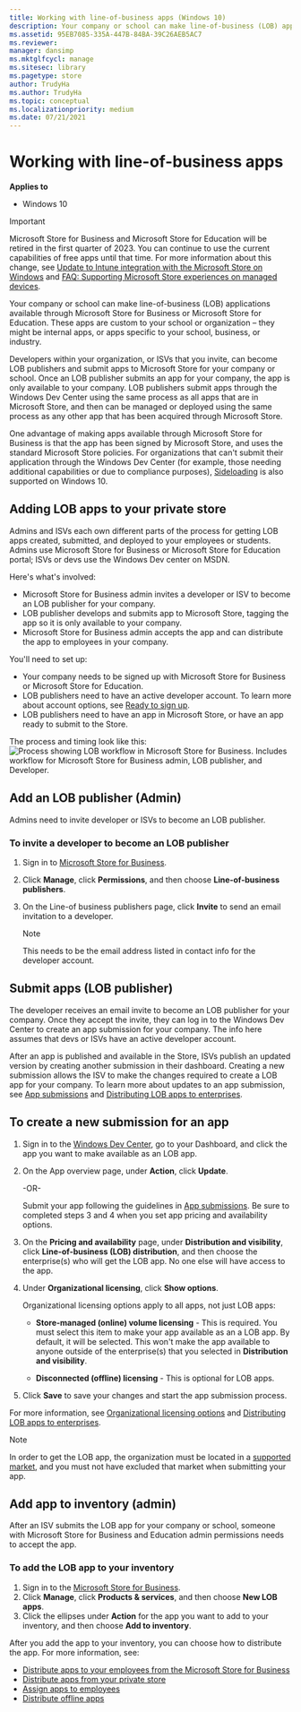 ```yaml
---
title: Working with line-of-business apps (Windows 10)
description: Your company or school can make line-of-business (LOB) applications available through Microsoft Store for Business or Microsoft Store for Education. These apps are custom to your organization – they might be internal business apps, or apps specific to your school, business, or industry.
ms.assetid: 95EB7085-335A-447B-84BA-39C26AEB5AC7
ms.reviewer: 
manager: dansimp
ms.mktglfcycl: manage
ms.sitesec: library
ms.pagetype: store
author: TrudyHa
ms.author: TrudyHa
ms.topic: conceptual
ms.localizationpriority: medium
ms.date: 07/21/2021
---
```


# Working with line-of-business apps

**Applies to**

- Windows 10

> [!IMPORTANT]
> Microsoft Store for Business and Microsoft Store for Education will be retired in the first quarter of 2023. You can continue to use the current capabilities of free apps until that time. For more information about this change, see [Update to Intune integration with the Microsoft Store on Windows](https://techcommunity.microsoft.com/t5/windows-it-pro-blog/update-to-endpoint-manager-integration-with-the-microsoft-store/ba-p/3585077) and [FAQ: Supporting Microsoft Store experiences on managed devices](https://techcommunity.microsoft.com/t5/windows-management/faq-supporting-microsoft-store-experiences-on-managed-devices/m-p/3585286).

Your company or school can make line-of-business (LOB) applications available through Microsoft Store for Business or Microsoft Store for Education. These apps are custom to your school or organization – they might be internal apps, or apps specific to your school, business, or industry.

Developers within your organization, or ISVs that you invite, can become LOB publishers and submit apps to Microsoft Store for your company or school. Once an LOB publisher submits an app for your company, the app is only available to your company. LOB publishers submit apps through the Windows Dev Center using the same process as all apps that are in Microsoft Store, and then can be managed or deployed using the same process as any other app that has been acquired through Microsoft Store.

One advantage of making apps available through Microsoft Store for Business is that the app has been signed by Microsoft Store, and uses the standard Microsoft Store policies. For organizations that can't submit their application through the Windows Dev Center (for example, those needing additional capabilities or due to compliance purposes), [Sideloading](/windows/application-management/sideload-apps-in-windows-10) is also supported on Windows 10.

## Adding LOB apps to your private store

Admins and ISVs each own different parts of the process for getting LOB apps created, submitted, and deployed to your employees or students. Admins use Microsoft Store for Business  or Microsoft Store for Education portal; ISVs or devs use the Windows Dev center on MSDN. 

Here's what's involved:

- Microsoft Store for Business admin invites a developer or ISV to become an LOB publisher for your company.
- LOB publisher develops and submits app to Microsoft Store, tagging the app so it is only available to your company.
- Microsoft Store for Business admin accepts the app and can distribute the app to employees in your company.

You'll need to set up:

- Your company needs to be signed up with Microsoft Store for Business or Microsoft Store for Education.
- LOB publishers need to have an active developer account. To learn more about account options, see [Ready to sign up](https://go.microsoft.com/fwlink/p/?LinkId=623432).
- LOB publishers need to have an app in Microsoft Store, or have an app ready to submit to the Store.

The process and timing look like this:
![Process showing LOB workflow in Microsoft Store for Business. Includes workflow for Microsoft Store for Business admin, LOB publisher, and Developer.](images/lob-workflow.png)

## Add an LOB publisher (Admin)

Admins need to invite developer or ISVs to become an LOB publisher.

### To invite a developer to become an LOB publisher

1. Sign in to [Microsoft Store for Business](https://businessstore.microsoft.com).
2. Click **Manage**, click **Permissions**, and then choose **Line-of-business publishers**.
3. On the Line-of business publishers page, click **Invite** to send an email invitation to a developer.

   >[!Note]
   > This needs to be the email address listed in contact info for the developer account.
  
## Submit apps (LOB publisher)

The developer receives an email invite to become an LOB publisher for your company. Once they accept the invite, they can log in to the Windows Dev Center to create an app submission for your company. The info here assumes that devs or ISVs have an active developer account.

After an app is published and available in the Store, ISVs publish an updated version by creating another submission in their dashboard. Creating a new submission allows the ISV to make the changes required to create a LOB app for your company. To learn more about updates to an app submission, see [App submissions](/windows/uwp/publish/app-submissions) and [Distributing LOB apps to enterprises](/windows/uwp/publish/distribute-lob-apps-to-enterprises).

## To create a new submission for an app

1. Sign in to the [Windows Dev Center](https://go.microsoft.com/fwlink/p/?LinkId=623486), go to your Dashboard, and click the app you want to make available as an LOB app.
2. On the App overview page, under **Action**, click **Update**.

    -OR-

    Submit your app following the guidelines in [App submissions](/windows/uwp/publish/app-submissions). Be sure to completed steps 3 and 4 when you set app pricing and availability options.

3. On the **Pricing and availability** page, under **Distribution and visibility**, click **Line-of-business (LOB) distribution**, and then choose the enterprise(s) who will get the LOB app. No one else will have access to the app.
4. Under **Organizational licensing**, click **Show options**.

    Organizational licensing options apply to all apps, not just LOB apps:

    - **Store-managed (online) volume licensing** - This is required. You must select this item to make your app available as an a LOB app. By default, it will be selected. This won't make the app available to anyone outside of the enterprise(s) that you selected in **Distribution and visibility**.

    - **Disconnected (offline) licensing** - This is optional for LOB apps.

5. Click **Save** to save your changes and start the app submission process.

For more information, see [Organizational licensing options]( https://go.microsoft.com/fwlink/p/?LinkId=708615) and [Distributing LOB apps to enterprises](/windows/uwp/publish/distribute-lob-apps-to-enterprises).

 >[!Note]
 > In order to get the LOB app, the organization must be located in a [supported market](./microsoft-store-for-business-overview.md#supported-markets), and you must not have excluded that market when submitting your app.

## Add app to inventory (admin)

After an ISV submits the LOB app for your company or school, someone with Microsoft Store for Business and Education admin permissions needs to accept the app.

### To add the LOB app to your inventory

1. Sign in to the [Microsoft Store for Business](https://businessstore.microsoft.com).
2. Click **Manage**, click **Products & services**, and then choose **New LOB apps**.
3. Click the ellipses under **Action** for the app you want to add to your inventory, and then choose **Add to inventory**.

After you add the app to your inventory, you can choose how to distribute the app. For more information, see:

- [Distribute apps to your employees from the Microsoft Store for Business](distribute-apps-to-your-employees-microsoft-store-for-business.md)
- [Distribute apps from your private store](distribute-apps-from-your-private-store.md)
- [Assign apps to employees](assign-apps-to-employees.md)
- [Distribute offline apps](distribute-offline-apps.md)
